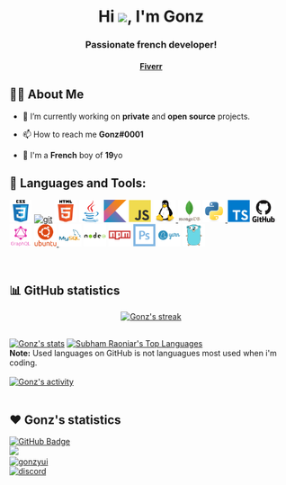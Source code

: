 <h1 align="center">Hi <img src="https://raw.githubusercontent.com/MartinHeinz/MartinHeinz/master/wave.gif" width="30px">, I'm Gonz</h1>
<h3 align="center">Passionate french developer!</h3>
<h4 align="center"><a href="https://www.fiverr.com/gonzyui">Fiverr</a></h4>

## 🙋‍♂️ About Me

- 🔭 I’m currently working on **private** and **open source** projects.

- 📫 How to reach me **Gonz#0001**

- 🍰 I'm a **French** boy of **19**yo

## 🚀 Languages and Tools:

<p align="left"> 
<a href="https://www.w3schools.com/css/" target="_blank">
<img src="https://raw.githubusercontent.com/devicons/devicon/master/icons/css3/css3-original-wordmark.svg" alt="css3" width="40" height="40"/></a>
<a href="https://git-scm.com/" target="_blank"> 
<img src="https://www.vectorlogo.zone/logos/git-scm/git-scm-icon.svg" alt="git" width="40" height="40"/></a></a>
<a href="https://www.w3.org/html/" target="_blank"> 
<img src="https://raw.githubusercontent.com/devicons/devicon/master/icons/html5/html5-original-wordmark.svg" alt="html5" width="40" height="40"/></a> 
<a href="https://www.java.com" target="_blank"> 
<img src="https://raw.githubusercontent.com/devicons/devicon/master/icons/java/java-original.svg" alt="java" width="40" height="40"/></a>
<a href="https://kotlinlang.org" target="_blank">
<img src="https://raw.githubusercontent.com/devicons/devicon/master/icons/kotlin/kotlin-original.svg" alt="Kotlin" width="40" height="40"><a/>
<a href="https://developer.mozilla.org/en-US/docs/Web/JavaScript" target="_blank"> 
<img src="https://raw.githubusercontent.com/devicons/devicon/master/icons/javascript/javascript-original.svg" alt="javascript" width="40" height="40"/></a> 
<a href="https://www.linux.org/" target="_blank"> 
<img src="https://raw.githubusercontent.com/devicons/devicon/master/icons/linux/linux-original.svg" alt="linux" width="40" height="40"/> 
<a href="https://www.mongodb.com/" target="_blank"> 
<img src="https://raw.githubusercontent.com/devicons/devicon/master/icons/mongodb/mongodb-original-wordmark.svg" alt="mongodb" width="40" height="40"/></a>
<a href="https://www.python.org" target="_blank"> 
<img src="https://raw.githubusercontent.com/devicons/devicon/master/icons/python/python-original.svg" alt="python" width="40" height="40"/> </a>
<a href="https://www.typescriptlang.org/" target="_blank"> 
<img src="https://raw.githubusercontent.com/devicons/devicon/master/icons/typescript/typescript-original.svg" alt="typescript" width="40" height="40"/></a>
<a href="https://github.com" target="_blank">
<img src="https://raw.githubusercontent.com/devicons/devicon/master/icons/github/github-original-wordmark.svg" alt="github" width="40" height="40"></a>
<a href="https://graphql.org" target="_blank">
<img src="https://raw.githubusercontent.com/devicons/devicon/master/icons/graphql/graphql-plain-wordmark.svg" alt="graphql" width="40" height="40"></a>
<a href="https://ubuntu.com" target="_blank">
<img src="https://raw.githubusercontent.com/devicons/devicon/master/icons/ubuntu/ubuntu-plain-wordmark.svg" alt="ubuntu" width="40" height="40"</a>
<a href="https://www.mysql.com/fr/" target="_blank">
<img src="https://raw.githubusercontent.com/devicons/devicon/master/icons/mysql/mysql-original-wordmark.svg" alt="mysql" width="40" height="40"></a>
<a href="https://nodejs.org/en/" target="_blank">
<img src="https://raw.githubusercontent.com/devicons/devicon/master/icons/nodejs/nodejs-original-wordmark.svg" alt="nodejs" width="40" height="40"></a>
<a href="https://www.npmjs.com" target="_blank">
<img src="https://raw.githubusercontent.com/devicons/devicon/master/icons/npm/npm-original-wordmark.svg" alt="npm" width="40" height="40"></a>
<a href="https://www.photoshop.com/en/" target="_blank">
<img src="https://raw.githubusercontent.com/devicons/devicon/master/icons/photoshop/photoshop-line.svg" alt="photoshop" width="40" height="40"></a>
<a href="https://yarnpkg.com" target="_blank">
<img src="https://raw.githubusercontent.com/devicons/devicon/master/icons/yarn/yarn-original-wordmark.svg" alt="yarn" width="40" height="40"></a>
<a href="https://golang.org" target="_blank">
<img src="https://raw.githubusercontent.com/devicons/devicon/master/icons/go/go-original.svg" alt="golang" width="40" height="40"></a></p>
<br/>

## 📊 GitHub statistics
  
<p align="center">
 <a href="#">
   <img alt="Gonz's streak" src="https://github-readme-streak-stats.herokuapp.com/?user=gonzyui&theme=black-ice&hide_border=true&stroke=0000&background=060A0CD0"/>
 </a>
</p>
<br/>
<a href="#">
  <img alt="Gonz's stats" src="https://github-readme-stats.vercel.app/api?username=gonzyui&show_icons=true&count_private=true&theme=react&hide_border=true&bg_color=0D1117"/></a>
  <a href="#">
    <img alt="Subham Raoniar's Top Languages" src="https://github-readme-stats.vercel.app/api/top-langs/?username=gonzyui&langs_count=8&count_private=true&layout=compact&theme=react&hide_border=true&bg_color=0D1117"/></a>
<br/>
<b>Note:</b> Used languages on GitHub is not languagues most used when i'm coding.

<br/>
<br/>
<a href="#">
  <img alt="Gonz's activity" src="https://activity-graph.herokuapp.com/graph?username=gonzyui&bg_color=0D1117&color=5BCDEC&line=5BCDEC&point=FFFFFF&hide_border=true"/></a>
<br/>
<br/>

## ❤ Gonz's statistics
<a href="#"><img src="https://img.shields.io/github/followers/gonzyui?label=Followers&style=social" alt="GitHub Badge"></a>
<br>
<a href="#"><img src="https://komarev.com/ghpvc/?username=gonzyui&label=Profile%20views&color=0e75b6&style=flat"></a>
<br>
<a href="https://twitter.com/gonzyui" target="blank"><img src="https://img.shields.io/twitter/follow/gonzyui?logo=twitter&style=for-the-badge" alt="gonzyui"/></a>
<br>
<a href="#"><img src="https://discord.c99.nl/widget/theme-2/280045641604792322.png" alt="discord"/></a>
